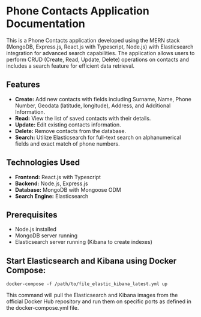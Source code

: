 # Phone Contacts Application Documentation

This is a Phone Contacts application developed using the MERN stack (MongoDB, Express.js, React.js with Typescript, Node.js) with Elasticsearch integration for advanced search capabilities. The application allows users to perform CRUD (Create, Read, Update, Delete) operations on contacts and includes a search feature for efficient data retrieval.

## Features

- **Create:** Add new contacts with fields including Surname, Name, Phone Number, Geodata (latitude, longitude), Address, and Additional Information.
- **Read:** View the list of saved contacts with their details.
- **Update:** Edit existing contacts information.
- **Delete:** Remove contacts from the database.
- **Search:** Utilize Elasticsearch for full-text search on alphanumerical fields and exact match of phone numbers.

## Technologies Used

- **Frontend:** React.js with Typescript
- **Backend:** Node.js, Express.js
- **Database:** MongoDB with Mongoose ODM
- **Search Engine:** Elasticsearch

## Prerequisites

- Node.js installed
- MongoDB server running
- Elasticsearch server running (Kibana to create indexes)

## Start Elasticsearch and Kibana using Docker Compose:

```
docker-compose -f /path/to/file_elastic_kibana_latest.yml up
```

This command will pull the Elasticsearch and Kibana images from the official Docker Hub repository and run them on specific ports as defined in the docker-compose.yml file.
